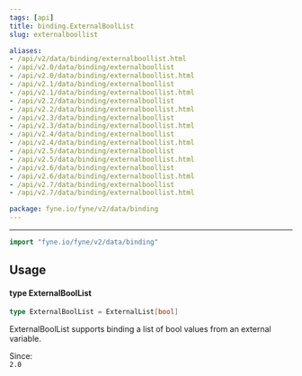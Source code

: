 ```yaml
---
tags: [api]
title: binding.ExternalBoolList
slug: externalboollist

aliases:
- /api/v2/data/binding/externalboollist.html
- /api/v2.0/data/binding/externalboollist
- /api/v2.0/data/binding/externalboollist.html
- /api/v2.1/data/binding/externalboollist
- /api/v2.1/data/binding/externalboollist.html
- /api/v2.2/data/binding/externalboollist
- /api/v2.2/data/binding/externalboollist.html
- /api/v2.3/data/binding/externalboollist
- /api/v2.3/data/binding/externalboollist.html
- /api/v2.4/data/binding/externalboollist
- /api/v2.4/data/binding/externalboollist.html
- /api/v2.5/data/binding/externalboollist
- /api/v2.5/data/binding/externalboollist.html
- /api/v2.6/data/binding/externalboollist
- /api/v2.6/data/binding/externalboollist.html
- /api/v2.7/data/binding/externalboollist
- /api/v2.7/data/binding/externalboollist.html

package: fyne.io/fyne/v2/data/binding
---
```



---
```go
import "fyne.io/fyne/v2/data/binding"
```

## Usage

#### type ExternalBoolList

```go
type ExternalBoolList = ExternalList[bool]
```

ExternalBoolList supports binding a list of bool values from an external variable.


<div class="since">Since: <code>
2.0</code></div>

